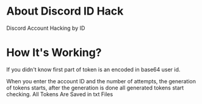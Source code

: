 # About Discord ID Hack
Discord Account Hacking by ID
# How It's Working?
If you didn't know first part of token is an encoded in base64 user id.

When you enter the account ID and the number of attempts, the generation of tokens starts, after the generation is done all generated tokens start checking.
All Tokens Are Saved in txt Files
